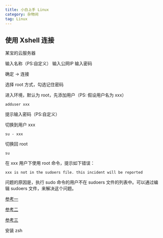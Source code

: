 ```yaml
---
title: 小白上手 Linux
category: 杂物间
tag: Linux
---
```


## 使用 Xshell 连接

某宝的云服务器

输入名称（PS:自定义）
输入公网IP
输入密码

确定 -> 连接

选择 root 方式，勾选记住密码

进入环境，默认为 root，先添加用户（PS: 假设用户名为 xxx）

`adduser xxx`

提示输入密码（PS:自定义）

切换到用户 xxx

`su - xxx`

切换回 root 

`su`

在 xxx 用户下使用 root 命令，提示如下错误：

`xxx is not in the sudoers file. this incident will be reported`

问题的原因是，执行 sudo 命令的用户不在 sudoers 文件的列表中。可以通过编辑 sudoers 文件，来解决这个问题。

[参考一](http://www.tuicool.com/articles/ueERva)

[参考二](http://www.cnblogs.com/zox2011/archive/2013/05/28/3103824.html)

[参考三](http://zhidao.baidu.com/link?url=jw9jw0Rnh3IaSbu4S8n-cNL4tK1CZJYpHyuGrPIhV3irQ3TdAe4pkfcVNilUpVlnZeMgC-EFZsWsxo0niJmZ3_)

安装 zsh 